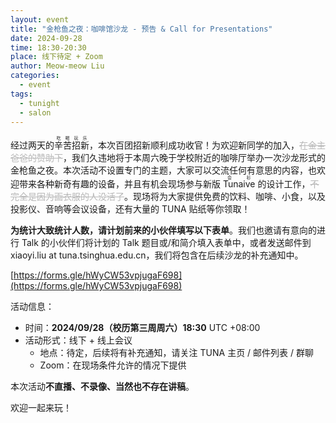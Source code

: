 ```yaml
---
layout: event
title: "金枪鱼之夜：咖啡馆沙龙 - 预告 & Call for Presentations"
date: 2024-09-28
time: 18:30-20:30
place: 线下待定 + Zoom
author: Meow-meow Liu
categories:
  - event
tags:
  - tunight
  - salon
---
```


经过两天的<ruby>辛苦招新<rt>吃喝玩乐</rt></ruby>，本次百团招新顺利成功收官！为欢迎新同学的加入，<del style="opacity: 0.3">在金主爸爸的赞助下</del>，我们久违地将于本周六晚于学校附近的咖啡厅举办一次沙龙形式的金枪鱼之夜。本次活动不设置专门的主题，大家可以交流任何有意思的内容，也欢迎带来各种新奇有趣的设备，并且有机会现场参与新版 <ruby>Tunaive<rt>会衫</rt></ruby> 的设计工作，<del style="opacity: 0.3">不完全是因为画衣服的人没活了</del>。现场将为大家提供免费的饮料、咖啡、小食，以及投影仪、音响等会议设备，还有大量的 TUNA 贴纸等你领取！

**为统计大致统计人数，请计划前来的小伙伴填写以下表单**。我们也邀请有意向的进行 Talk 的小伙伴们将计划的 Talk 题目或/和简介填入表单中，或者发送邮件到 xiaoyi.liu at tuna.tsinghua.edu.cn，我们将包含在后续沙龙的补充通知中。

[https://forms.gle/hWyCW53vpjugaF698](https://forms.gle/hWyCW53vpjugaF698)

活动信息：

* 时间：**2024/09/28（校历第三周周六）18:30** UTC +08:00
* 活动形式：线下 + 线上会议
  * 地点：待定，后续将有补充通知，请关注 TUNA 主页 / 邮件列表 / 群聊
  * Zoom：在现场条件允许的情况下提供

本次活动**不直播、不录像、当然也不存在讲稿**。

欢迎一起来玩！
